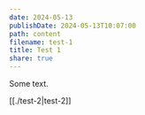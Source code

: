 ```yaml
---
date: 2024-05-13
publishDate: 2024-05-13T10:07:00
path: content
filename: test-1
title: Test 1
share: true
---
```


Some text.

[[./test-2|test-2]]

